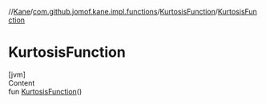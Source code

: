 //[Kane](../../index.md)/[com.github.jomof.kane.impl.functions](../index.md)/[KurtosisFunction](index.md)/[KurtosisFunction](-kurtosis-function.md)



# KurtosisFunction  
[jvm]  
Content  
fun [KurtosisFunction](-kurtosis-function.md)()  



